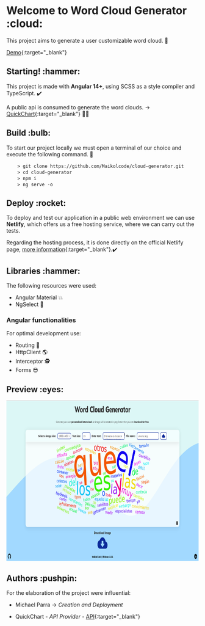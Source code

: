 <h1>Welcome to Word Cloud Generator :cloud:</h1>

This project aims to generate a user customizable word cloud. :paperclip:

[Demo](https://word-cloud-gen.netlify.app/cloud-generator){:target="_blank"}

<h2>Starting! :hammer:</h2>

This project is made with <b>Angular 14+</b>, using SCSS as a style compiler and TypeScript. :heavy_check_mark:</br>

A public api is consumed to generate the word clouds. -> [QuickChart](https://quickchart.io/documentation/word-cloud-api/){:target="\_blank"} :man_technologist:

<h2>Build :bulb:</h2>

To start our project locally we must open a terminal of our choice and execute the following command. :wrench: </br>

```
    > git clone https://github.com/Maikolcode/cloud-generator.git
    > cd cloud-generator
    > npm i
    > ng serve -o
```

<h2>Deploy :rocket:</h2>

To deploy and test our application in a public web environment we can use <b>Netlify</b>, which offers us a free hosting service, where we can carry out the tests.

Regarding the hosting process, it is done directly on the official Netlify page, [more information](https://www.netlify.com/){:target="\_blank"}.:heavy_check_mark:

<h2>Libraries :hammer:</h2>

The following resources were used:

- Angular Material :boom:
- NgSelect :raised_hands:

<h3> Angular functionalities </h3>

For optimal development use:

- Routing :muscle:
- HttpClient :earth_americas:
- Interceptor :detective:
- Forms :sunglasses:

<h2>Preview :eyes:</h2>

<img src="src/assets/images/png/word-cloud-generator.png" style="width: 100%; height: 420px;"/>

<h2>Authors :pushpin:</h2>

For the elaboration of the project were influential:

- Michael Parra -> _Creation and Deployment_

- QuickChart - _API Provider_ - [API](https://quickchart.io/documentation/word-cloud-api/){:target="\_blank"}
